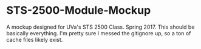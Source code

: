 # STS-2500-Module-Mockup
A mockup designed for UVa's STS 2500 Class. Spring 2017.
This should be basically everything.
I'm pretty sure I messed the gitignore up, so a ton of cache files likely exist. 
